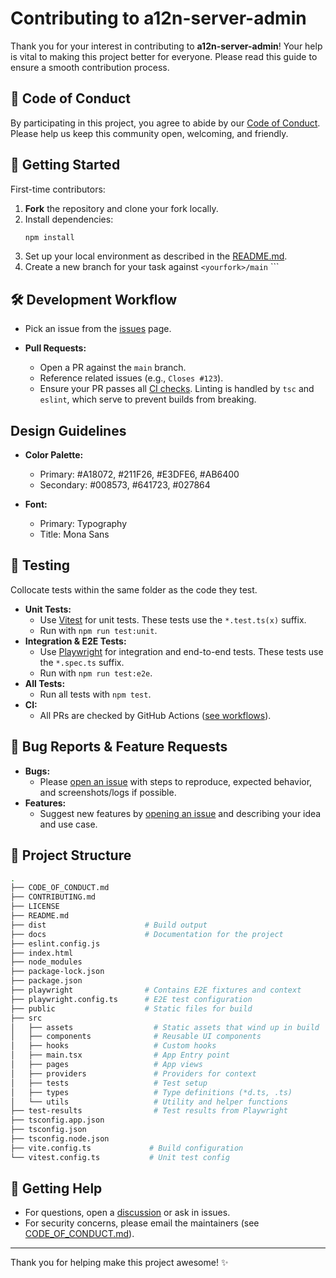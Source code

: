 # Contributing to a12n-server-admin

Thank you for your interest in contributing to **a12n-server-admin**! Your help is vital to making this project better for everyone. Please read this guide to ensure a smooth contribution process.

## 📜 Code of Conduct

By participating in this project, you agree to abide by our [Code of Conduct](./CODE_OF_CONDUCT.md). Please help us keep this community open, welcoming, and friendly.

## 🚀 Getting Started

First-time contributors:

1. **Fork** the repository and clone your fork locally.
2. Install dependencies:
    ```sh
    npm install
    ```
3. Set up your local environment as described in the [README.md](./README.md).
4. Create a new branch for your task against `<yourfork>/main` ```

## 🛠️ Development Workflow

- Pick an issue from the [issues](https://github.com/curveball/a12n-server-admin/issues) page.

- **Pull Requests:**

    - Open a PR against the `main` branch.
    - Reference related issues (e.g., `Closes #123`).
    - Ensure your PR passes all [CI checks](.github/workflows/pr.yml). Linting is handled by `tsc` and `eslint`, which serve to prevent builds from breaking.

## Design Guidelines

- **Color Palette:**

    - Primary: #A18072, #211F26, #E3DFE6, #AB6400
    - Secondary: #008573, #641723, #027864

- **Font:**
    - Primary: Typography
    - Title: Mona Sans

## 🧪 Testing

Collocate tests within the same folder as the code they test.

- **Unit Tests:**
    - Use [Vitest](https://vitest.dev/) for unit tests. These tests use the `*.test.ts(x)` suffix.
    - Run with `npm run test:unit`.
- **Integration & E2E Tests:**
    - Use [Playwright](https://playwright.dev/) for integration and end-to-end tests. These tests use the `*.spec.ts` suffix.
    - Run with `npm run test:e2e`.
- **All Tests:**
    - Run all tests with `npm test`.
- **CI:**
    - All PRs are checked by GitHub Actions ([see workflows](.github/workflows/)).

## 🐛 Bug Reports & Feature Requests

- **Bugs:**
    - Please [open an issue](https://github.com/curveball/a12n-server-admin/issues/new) with steps to reproduce, expected behavior, and screenshots/logs if possible.
- **Features:**
    - Suggest new features by [opening an issue](https://github.com/curveball/a12n-server-admin/issues/new?template=feature_request.md) and describing your idea and use case.

## 📁 Project Structure

```sh
.
├── CODE_OF_CONDUCT.md
├── CONTRIBUTING.md
├── LICENSE
├── README.md
├── dist                      # Build output
├── docs                      # Documentation for the project
├── eslint.config.js
├── index.html
├── node_modules
├── package-lock.json
├── package.json
├── playwright                # Contains E2E fixtures and context
├── playwright.config.ts      # E2E test configuration
├── public                    # Static files for build
├── src
│   ├── assets                  # Static assets that wind up in build
│   ├── components              # Reusable UI components
│   ├── hooks                   # Custom hooks
│   ├── main.tsx                # App Entry point
│   ├── pages                   # App views
│   ├── providers               # Providers for context
│   ├── tests                   # Test setup
│   ├── types                   # Type definitions (*d.ts, .ts)
│   └── utils                   # Utility and helper functions
├── test-results                # Test results from Playwright
├── tsconfig.app.json
├── tsconfig.json
├── tsconfig.node.json
├── vite.config.ts             # Build configuration
└── vitest.config.ts           # Unit test config
```

## 🤝 Getting Help

- For questions, open a [discussion](https://github.com/curveball/a12n-server-admin/discussions) or ask in issues.
- For security concerns, please email the maintainers (see [CODE_OF_CONDUCT.md](./CODE_OF_CONDUCT.md)).

---

Thank you for helping make this project awesome! ✨

